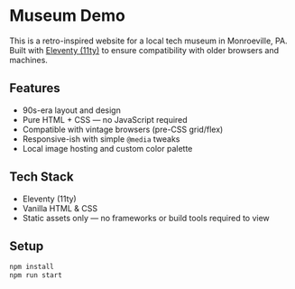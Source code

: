 # Museum Demo

This is a retro-inspired website for a local tech museum in Monroeville, PA. Built with [Eleventy (11ty)](https://www.11ty.dev/) to ensure compatibility with older browsers and machines.

## Features

- 90s-era layout and design
- Pure HTML + CSS — no JavaScript required
- Compatible with vintage browsers (pre-CSS grid/flex)
- Responsive-ish with simple `@media` tweaks
- Local image hosting and custom color palette

## Tech Stack

- Eleventy (11ty)
- Vanilla HTML & CSS
- Static assets only — no frameworks or build tools required to view

## Setup

```bash
npm install
npm run start
```
